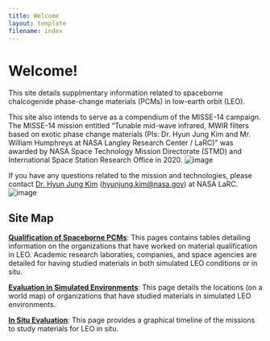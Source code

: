 ```yaml
---
title: Welcome
layout: template
filename: index
--- 
```


# Welcome!

This site details supplmentary information related to spaceborne chalcogenide phase-change materials (PCMs) in low-earth orbit (LEO).

This site also intends to serve as a compendium of the MISSE-14 campaign. The MISSE-14 mission entitled “Tunable mid-wave infrared, MWIR filters based on exotic phase change materials (PIs: Dr. Hyun Jung Kim and Mr. William Humphreys at NASA Langley Research Center / LaRC)” was awarded by NASA Space Technology Mission Directorate (STMD) and International Space Station Research Office in 2020. ![image](https://github.com/Spaceborne-PCMs/Spaceborne-PCMs.github.io/assets/46980996/36da1a2e-6ccd-4ef1-bee5-a23ad058fa9a)

If you have any questions related to the mission and technologies, please contact [Dr. Hyun Jung Kim](mailto:hyunjung.kim@nasa.gov) ([hyunjung.kim@nasa.gov](mailto:hyunjung.kim@nasa.gov)) at NASA LaRC.![image](https://github.com/Spaceborne-PCMs/Spaceborne-PCMs.github.io/assets/46980996/bf44f50f-e294-4159-b774-4e003cb77b6c)

## Site Map
[**Qualification of Spaceborne PCMs**](https://spaceborne-pcms.github.io/qualification): This pages contains tables detailing information on the organizations that have worked on material qualification in LEO. Academic research laboraties, companies, and space agencies are detailed for having studied materials in both simulated LEO conditions or in situ.

[**Evaluation in Simulated Environments**](https://spaceborne-pcms.github.io/simulatedevaluation): This page details the locations (on a world map) of organizations that have studied materials in simulated LEO environments.

[**In Situ Evaluation**](https://spaceborne-pcms.github.io/insitu): This page provides a graphical timeline of the missions to study materials for LEO in situ.
